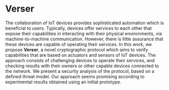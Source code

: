 # Verser
The collaboration of IoT devices provides sophisticated automation which is beneficial to users. Typically, devices offer services to each other that expose their capabilities in interacting with their physical environments, via machine-to-machine communication. However, there is little assurance that these devices are capable of operating their services. In this work, we propose **Verser**, a novel cryptographic protocol which aims to verify capabilities that are based on actuators and sensors of IoT devices. The approach consists of challenging devices to operate their services, and checking results with their owners or other capable devices connected to the network. We present a security analysis of the protocol, based on a defined threat model. Our approach seems promising according to experimental results obtained using an initial prototype.
